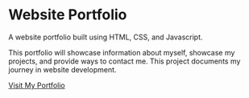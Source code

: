 # Website Portfolio
 A website portfolio built using HTML, CSS, and Javascript.

 This portfolio will showcase information about myself, showcase my projects, and provide ways to contact me. This project documents my journey in website development.

[Visit My Portfolio](https://git-dand.github.io/)
